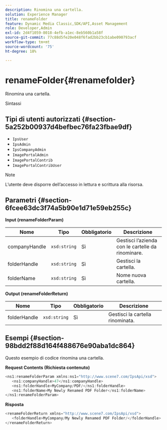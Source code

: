 ```yaml
---
description: Rinomina una cartella.
solution: Experience Manager
title: renameFolder
feature: Dynamic Media Classic,SDK/API,Asset Management
role: Developer,Admin
exl-id: 2d4f1059-8018-4efb-a1ec-8eb560b1a58f
source-git-commit: 77c88d5fe20e048f6fad2bb23cb1abe090793acf
workflow-type: tm+mt
source-wordcount: '75'
ht-degree: 18%

---
```


# renameFolder{#renamefolder}

Rinomina una cartella.

Sintassi

## Tipi di utenti autorizzati {#section-5a252b00937d4befbec76fa23fbae9df}

* `IpsUser`
* `IpsAdmin`
* `IpsCompanyAdmin`
* `ImagePortalAdmin`
* `ImagePortalContrib`
* `ImagePortalContribUser`

>[!NOTE]
>
>L’utente deve disporre dell’accesso in lettura e scrittura alla risorsa.

## Parametri {#section-6fcee63dc3f74a5b90e1d71e59eb255c}

**Input (renameFolderParam)**

| Nome | Tipo | Obbligatorio | Descrizione |
|---|---|---|---|
| companyHandle | `xsd:string` | Sì | Gestisci l’azienda con le cartelle da rinominare. |
| folderHandle | `xsd:string` | Sì | Gestisci la cartella. |
| folderName | `xsd:string` | Sì | Nome nuova cartella. |

**Output (renameFolderReturn)**

| Nome | Tipo | Obbligatorio | Descrizione |
|---|---|---|---|
| folderHandle | `xsd:string` | Sì | Gestisci la cartella rinominata. |

## Esempi {#section-98bdd2f88d164f488676e90aba1dc864}

Questo esempio di codice rinomina una cartella.

**Request Contents (Richiesta contenuto)**

```java
<ns1:renameFolderParam xmlns:ns1="http://www.scene7.com/IpsApi/xsd">
   <ns1:companyHandle>47</ns1:companyHandle>
   <ns1:folderHandle>MyCompany/PDF/</ns1:folderHandle>
   <ns1:folderName>My Newly Renamed PDF Folder</ns1:folderName>
</ns1:renameFolderParam>
```

**Risposta**

```java
<renameFolderReturn xmlns="http://www.scene7.com/IpsApi/xsd">
   <folderHandle>MyCompany/My Newly Renamed PDF Folder/</folderHandle>
</renameFolderReturn>
```
